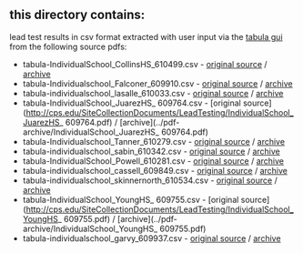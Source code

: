 ## this directory contains:
lead test results in csv format extracted with user input via the [tabula gui](http://tabula.technology/) from the following source pdfs:
* tabula-IndividualSchool_CollinsHS_610499.csv - [original source](http://cps.edu/SiteCollectionDocuments/LeadTesting/IndividualSchool_CollinsHS_610499.pdf) / [archive](../pdf-archive/IndividualSchool_CollinsHS_610499.pdf) 
* tabula-Individualschool_Falconer_609910.csv - [original source](http://cps.edu/SiteCollectionDocuments/LeadTesting/Individualschool_Falconer_609910.pdf) / [archive](../pdf-archive/Individualschool_Falconer_609910.pdf)	
* tabula-individualschool_lasalle_610033.csv - [original source](http://cps.edu/SiteCollectionDocuments/LeadTesting/individualschool_lasalle_610033.pdf) / [archive](../pdf-archive/individualschool_lasalle_610033.pdf)
* tabula-IndividualSchool_JuarezHS_ 609764.csv - [original source](http://cps.edu/SiteCollectionDocuments/LeadTesting/IndividualSchool_JuarezHS_ 609764.pdf) / [archive](../pdf-archive/IndividualSchool_JuarezHS_ 609764.pdf)	
* tabula-Individualschool_Tanner_610279.csv	- [original source](http://cps.edu/SiteCollectionDocuments/LeadTesting/Individualschool_Tanner_610279.pdf) / [archive](../pdf-archive/Individualschool_Tanner_610279.pdf)
* tabula-individualschool_sabin_610342.csv - [original source](http://cps.edu/SiteCollectionDocuments/LeadTesting/individualschool_sabin_610342.pdf) / [archive](../pdf-archive/individualschool_sabin_610342.pdf)
* tabula-IndividualSchool_Powell_610281.csv - [original source](http://cps.edu/SiteCollectionDocuments/LeadTesting/IndividualSchool_Powell_610281.csv ) / [archive](../pdf-archive/IndividualSchool_Powell_610281.csv )	
* tabula-individualschool_cassell_609849.csv - [original source](http://cps.edu/SiteCollectionDocuments/LeadTesting/individualschool_cassell_609849.pdf) / [archive](../pdf-archive/individualschool_cassell_609849.pdf)	
* tabula-individualschool_skinnernorth_610534.csv - [original source](http://cps.edu/SiteCollectionDocuments/LeadTesting/individualschool_skinnernorth_610534.pdf) / [archive](../pdf-archive/individualschool_skinnernorth_610534.pdf)
* tabula-IndividualSchool_YoungHS_ 609755.csv - [original source](http://cps.edu/SiteCollectionDocuments/LeadTesting/IndividualSchool_YoungHS_ 609755.pdf) / [archive](../pdf-archive/IndividualSchool_YoungHS_ 609755.pdf)	
* tabula-individualschool_garvy_609937.csv - [original source](http://cps.edu/SiteCollectionDocuments/LeadTesting/individualschool_garvy_609937.pdf) / [archive](../pdf-archive/individualschool_garvy_609937.pdf)